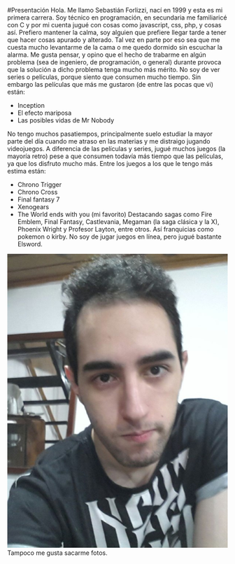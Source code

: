 #Presentación
Hola. Me llamo Sebastián Forlizzi, nací en 1999 y esta es mi primera carrera. Soy técnico en programación, en secundaria me familiaricé con C y por mi cuenta jugué con cosas como javascript, css, php, y cosas así.
Prefiero mantener la calma, soy alguien que prefiere llegar tarde a tener que hacer cosas apurado y alterado. Tal vez en parte por eso sea que me cuesta mucho levantarme de la cama o me quedo dormido sin escuchar la alarma. Me gusta pensar, y opino que el hecho de trabarme en algún problema (sea de ingeniero, de programación, o general) durante provoca que la solución a dicho problema tenga mucho más mérito.
No soy de ver series o películas, porque siento que consumen mucho tiempo. Sin embargo las películas que más me gustaron (de entre las pocas que vi) están:
- Inception
- El efecto mariposa
- Las posibles vidas de Mr Nobody

No tengo muchos pasatiempos, principalmente suelo estudiar la mayor parte del día cuando me atraso en las materias y me distraigo jugando videojuegos. A diferencia de las películas y series, jugué muchos juegos (la mayoría retro) pese a que consumen todavía más tiempo que las películas, ya que los disfruto mucho más. Entre los juegos a los que le tengo más estima están:
- Chrono Trigger
- Chrono Cross
- Final fantasy 7
- Xenogears
- The World ends with you (mi favorito)
Destacando sagas como Fire Emblem, Final Fantasy, Castlevania, Megaman (la saga clásica y la X), Phoenix Wright y Profesor Layton, entre otros. Así franquicias como pokemon o kirby. No soy de jugar juegos en línea, pero jugué bastante Elsword.

![](foto.jpg)
Tampoco me gusta sacarme fotos.

